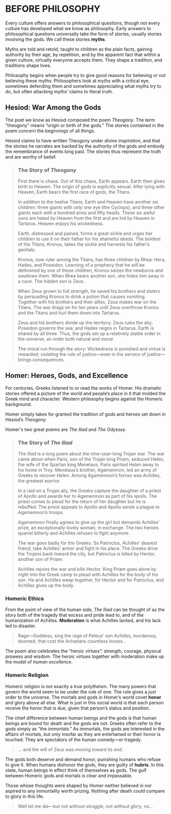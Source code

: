 # BEFORE PHILOSOPHY

Every culture offers answers to philosophical questions, though not every culture has developed what we know as philosophy. Early answers to philosophical questions universally take the form of stories, usually stories involving the gods. We call these stories **myths**.

Myths are told and retold, taught to children as the plain facts, gaining authority by their age, by repetition, and by the apparent fact that within a given culture, virtually everyone accepts them. They shape a tradition, and traditions shape lives.

Philosophy begins when people try to give good reasons for believing or not believing these myths. Philosophers look at myths with a critical eye, sometimes defending them and sometimes appreciating what myths try to do, but often attacking myths’ claims to literal truth.

## Hesiod: War Among the Gods

The poet we know as Hesiod composed the poem *Theogony*. The term ”theogony” means “origin or birth of the gods.” The stories contained in the poem concern the beginnings of all things.

Hesiod claims to have written Theogony under *divine inspiration*, and that the stories he narrates are backed by the authority of the gods and embody the remembrance of events long past. The stories thus represent the truth and are worthy of belief.

> ### The Story of *Theogony*
>
> First there is chaos. Out of this chaos, Earth appears. Earth then gives birth to Heaven. The origin of gods is explicitly sexual: After lying with Heaven, Earth bears the first race of gods, the Titans.
>
> In addition to the twelve Titans, Earth and Heaven have another six children: three giants with only one eye (the Cyclops), and three other giants each with a hundred arms and fifty heads. These six awful sons are hated by Heaven from the first and are hid by Heaven in Tartarus. Heaven enjoys his wickedness.
>
> Earth, distressed and pained, forms a great sickle and urges her children to use it on their father for his shameful deeds. The boldest of the Titans, Kronos, takes the sickle and harvests his father’s genitals.
>
> Kronos, now ruler among the Titans, has three children by Rhea: Hera, Hades, and Poseidon. Learning of a prophecy that he will be dethroned by one of these children, Kronos seizes the newborns and swallows them. When Rhea bears another son, she hides him away in a cave. The hidden son is Zeus.
>
> When Zeus grown to full strength, he saved his brothers and sisters by persuading Kronos to drink a potion that causes vomiting. Together with his brothers and their allies, Zeus makes war on the Titans. The war drags on for ten years until Zeus overthrow Kronos and the Titans and hurl them down into Tartarus.
>
> Zeus and his brothers divide up the territory: Zeus rules the sky; Poseidon governs the sea; and Hades reigns in Tartarus. Earth is shared by all three. Thus, the gods set up a relatively stable order in the universe, an order both natural and moral.
>
> The moral run through the story: Wickedness is punished and virtue is rewarded; violating the rule of justice—even in the service of justice—brings consequences.

## Homer: Heroes, Gods, and Excellence

For centuries, Greeks listened to or read the works of Homer. His dramatic stories offered a picture of the world and people’s place in it that molded the Greek mind and character. Western philosophy begins against the Homeric background.

Homer simply takes for granted the tradition of gods and heroes set down in Hesiod’s *Theogony*.

Homer's two great poems are *The Iliad* and *The Odyssey*.

> ### The Story of *The Iliad*
>
> *The Iliad* is a long poem about the nine-year-long Trojan war. The war came about when Paris, son of the Trojan king Priam, seduced Helen, the wife of the Spartan king Menelaus. Paris spirited Helen away to his home in Troy. Menelaus’s brother, Agamemnon, led an army of Greeks to recover Helen. Among Agamemnon’s forces was Achilles, the greatest warrior.
>
> In a raid on a Trojan ally, the Greeks capture the daughter of a priest of Apollo and awards her to Agamemnon as part of his spoils. The priest comes to plead for the return of her daughter but he is rebuffed. The priest appeals to Apollo and Apollo sends a plague to Agamemnon’s troops.
>
> Agamemnon finally agrees to give up the girl but demands Achilles’ prize, an exceptionally lovely woman, in exchange. The two heroes quarrel bitterly and Achilles refuses to fight anymore.
>
> The war goes badly for the Greeks. So Patroclus, Achilles’ dearest friend, take Achilles’ armor and fight in his place. The Greeks drive the Trojans back toward the city, but Patroclus is killed by Hector, another son of Priam.
>
> Achilles rejoins the war and kills Hector. King Priam goes alone by night into the Greek camp to plead with Achilles for the body of his son. He and Achilles weep together, for Hector and for Patroclus, and Achilles gives up the body.

### Homeric Ethics

From the point of view of the human side, *The Iliad* can be thought of as the story both of the tragedy that excess and pride lead to, and of the humanization of Achilles. **Moderation** is what Achilles lacked, and his lack led to disaster.
> Rage—Goddess, sing the rage of Peleus’ son Achilles, murderous, doomed, that cost the Achaeans countless losses...

The poem also celebrates the “heroic virtues”: strength, courage, physical prowess and wisdom. The heroic virtues together with moderation make up the model of *human excellence*.

### Homeric Religion

Homeric religion is not exactly a true polytheism. The many powers that govern the world seem to be under the rule of one. The rule gives a *just* order to the universe. The mortals and gods in Homer’s world covet **honor** and glory above all else. What is just in this social world is that each person receive the honor that is due, given that person’s status and position.

The chief difference between human beings and the gods is that human beings are bound for death and the gods are not. Greeks often refer to the gods simply as “the *immortals*.” As immortals, the gods are interested in the affairs of mortals, but only insofar as they are entertained or their honor is touched. They are spectators of the human comedy—or tragedy.
> ... and the will of Zeus was moving toward its end.

The gods both deserve and demand honor, punishing humans who refuse to give it. When humans dishonor the gods, they are guilty of **hubris**. In this state, human beings in effect think of themselves as gods. The gulf between Homeric gods and mortals is clear and impassable.

Those whose thoughts were shaped by Homer neither believed in nor aspired to any immortality worth prizing. Nothing after death could compare to glory in this life.
> Well let me die—but not without struggle, not without glory, no...
